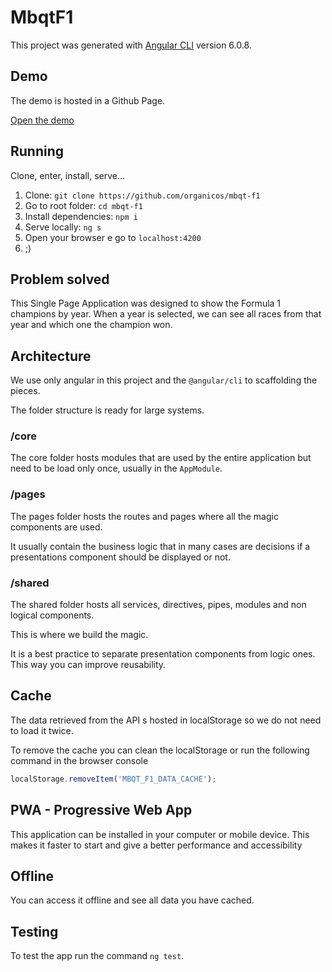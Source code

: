 # MbqtF1

This project was generated with [Angular CLI](https://github.com/angular/angular-cli) version 6.0.8.

## Demo

The demo is hosted in a Github Page. 

[Open the demo](https://organicos.github.io/mbqt-f1/)

## Running

Clone, enter, install, serve...

1. Clone: `git clone https://github.com/organicos/mbqt-f1`
2. Go to root folder: `cd mbqt-f1`
3. Install dependencies: `npm i`
4. Serve locally: `ng s`
5. Open your browser e go to `localhost:4200`
6. ;)

## Problem solved

This Single Page Application was designed to show the Formula 1 champions by year.
When a year is selected, we can see all races from that year and which one the champion won.

## Architecture

We use only angular in this project and the `@angular/cli` to scaffolding the pieces.

The folder structure is ready for large systems.

### /core

The core folder hosts modules that are used by the entire application but need to be load only once, usually in the `AppModule`.

### /pages

The pages folder hosts the routes and pages where all the magic components are used.

It usually contain the business logic that in many cases are decisions if a presentations component should be displayed or not.

### /shared

The shared folder hosts all services, directives, pipes, modules and non logical components.

This is where we build the magic.

It is a best practice to separate presentation components from logic ones. This way you can improve reusability.

## Cache

The data retrieved from the API s hosted in localStorage so we do not need to load it twice.

To remove the cache you can clean the localStorage or run the following command in the browser console

```javascript
localStorage.removeItem('MBQT_F1_DATA_CACHE');
```

## PWA - Progressive Web App

This application can be installed in your computer or mobile device. This makes it faster to start and give a better performance and accessibility

## Offline

You can access it offline and see all data you have cached.

## Testing

To test the app run the command `ng test`.